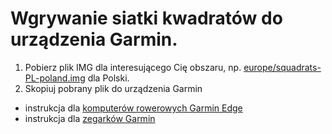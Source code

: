 # Wgrywanie siatki kwadratów do urządzenia Garmin.

1. Pobierz plik IMG dla interesującego Cię obszaru, np. [europe/squadrats-PL-poland.img](europe/squadrats-PL-poland.img) dla Polski. 
2. Skopiuj pobrany plik do urządzenia Garmin
- instrukcja dla [komputerów rowerowych Garmin Edge](https://www.dcrainmaker.com/2019/08/how-to-install-free-maps-on-your-garmin-edge.html)
- instrukcja dla [zegarków Garmin](https://www.dcrainmaker.com/2019/08/how-to-installing-free-maps-on-your-garmin-fenix-5-plus-forerunner-945-or-marq-series-watch.html)